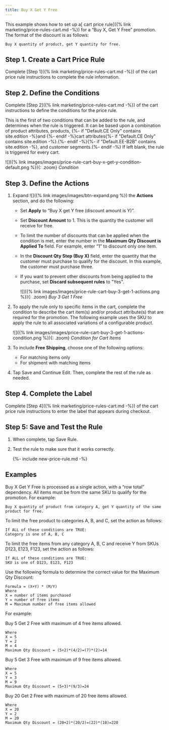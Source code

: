 ```yaml
---
title: Buy X Get Y Free
---
```


This example shows how to set up a[ cart price rule]({% link marketing/price-rules-cart.md -%}) for a “Buy X, Get Y Free” promotion. The format of the discount is as follows:

    Buy X quantity of product, get Y quantity for free.

## Step 1. Create a Cart Price Rule

Complete [Step 1]({% link marketing/price-rules-cart.md -%}) of the cart price rule instructions to complete the rule information.

## Step 2. Define the Conditions

Complete [Step 2]({% link marketing/price-rules-cart.md -%}) of the cart instructions to define the conditions for the price rule. 

This is the first of two conditions that can be added to the rule, and determines when the rule is triggered. It can be based upon a combination of product attributes, products, {%- if "Default.CE Only" contains site.edition -%}and {%- endif -%}cart attributes{%- if "Default.CE Only" contains site.edition -%}.{%- endif -%}{%- if "Default.EE-B2B" contains site.edition -%}, and customer segments.{%- endif -%} If left blank, the rule is triggered for every cart.

![]({% link images/images/price-rule-cart-buy-x-get-y-condition-default.png %}){: .zoom}
*Condition*

## Step 3. Define the Actions

1. Expand ![]({% link images/images/btn-expand.png %}) the **Actions** section, and do the following:

    * Set **Apply** to “Buy X get Y free (discount amount is Y)”.

    * Set **Discount Amount** to 1. This is the quantity the customer will receive for free.

    * To limit the number of discounts that can be applied when the condition is met, enter the number in the **Maximum Qty Discount is Applied To** field. For example, enter “1” to discount only one item.

    * In the **Discount Qty Step (Buy X)** field, enter the quantity that the customer must purchase to qualify for the discount. In this example, the customer must purchase three.

    * If you want to prevent other discounts from being applied to the purchase, set **Discard subsequent rules** to "Yes".

        ![]({% link images/images/price-rule-cart-buy-3-get-1-actions.png %}){: .zoom}
        *Buy 3 Get 1 Free*

1. To apply the rule only to specific items in the cart, complete the condition to describe the cart item(s) and/or product attribute(s) that are required for the promotion. The following example uses the SKU to apply the rule to all associated variations of a configurable product.

    ![]({% link images/images/price-rule-cart-buy-3-get-1-actions-condition.png %}){: .zoom}
    *Condition for Cart Items*

1. To include **Free Shipping**, choose one of the following options:

   * For matching items only
   * For shipment with matching items

1. Tap <span class="btn">Save and Continue Edit</span>. Then, complete the rest of the rule as needed.

## Step 4. Complete the Label

Complete [Step 4]({% link marketing/price-rules-cart.md -%}) of the cart price rule instructions to enter the label that appears during checkout.

## Step 5: Save and Test the Rule

1. When complete, tap <span class="btn">Save Rule</span>.

1. Test the rule to make sure that it works correctly.

   {%- include new-price-rule.md -%}

## Examples

Buy X Get Y Free is processed as a single action, with a “row total” dependency. All items must be from the same SKU to qualify for the promotion. For example:

    Buy X quantity of product from category A, get Y quantity of the same product for free.

To limit the free product to categories A, B, and C, set the action as follows:

    If ALL of these conditions are TRUE:
    Category is one of A, B, C

To limit the free items from any category A, B, C and receive Y from SKUs D123, E123, F123, set the action as follows:

    If ALL of these conditions are TRUE:
    SKU is one of D123, E123, F123

Use the following formula to determine the correct value for the Maximum Qty Discount:

    Formula = (X+Y) * (M/Y)
    Where
    X = number of items purchased
    Y = number of free items
    M = Maximum number of free items allowed

For example:

Buy 5 Get 2 Free with maximum of 4 free items allowed.

    Where
    X = 5
    Y = 2
    M = 4
    Maximum Qty Discount = (5+2)*(4/2)=(7)*(2)=14

Buy 5 Get 3 Free with maximum of 9 free items allowed.

    Where
    X = 5
    Y = 3
    M = 9
    Maximum Qty Discount = (5+3)*(9/3)=24

Buy 20 Get 2 Free with maximum of 20 free items allowed.

    Where
    X = 20
    Y = 2
    M = 20
    Maximum Qty Discount = (20+2)*(20/2)=(22)*(10)=220
